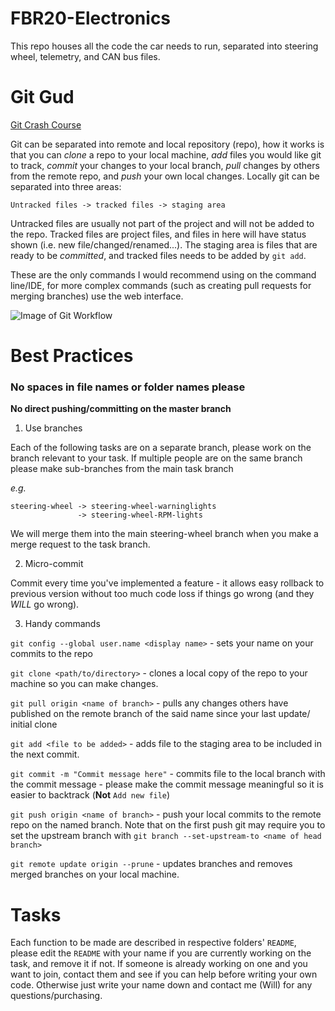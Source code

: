 # FBR20-Electronics

This repo houses all the code the car needs to run, separated into steering 
wheel, telemetry, and CAN bus files.

# Git Gud

[Git Crash Course](https://rogerdudler.github.io/git-guide/)

Git can be separated into remote and local repository (repo), how it works is 
that you can *clone* a repo to your local machine, *add* files you would like 
git to track, *commit* your changes to your local branch, *pull* changes by 
others from the remote repo, and *push* your own local changes. Locally git can 
be separated into three areas:

```Untracked files -> tracked files -> staging area```

Untracked files are usually not part of the project and will not be added to the
repo. Tracked files are project files, and files in here will have status shown 
(i.e. new file/changed/renamed...). The staging area is files that are ready to 
be *committed*, and tracked files needs to be added by ```git add```.

These are the only commands I would recommend using on the command line/IDE, 
for more complex commands (such as creating pull requests for merging branches) 
use the web interface. 

![Image of Git Workflow](https://hackernoon.com/hn-images/1*mQdKYVN0nl-NvTw6MOSkWA.png)

# Best Practices

### No spaces in file names or folder names please

**No direct pushing/committing on the master branch**

1. Use branches

Each of the following tasks are on a separate 
branch, please work on the branch relevant to your task. If multiple people are 
on the same branch please make sub-branches from the main task branch 

*e.g.* 
```
steering-wheel -> steering-wheel-warninglights
               -> steering-wheel-RPM-lights
```

We will merge them into the main steering-wheel branch when you make a merge 
request to the task branch.

2. Micro-commit

Commit every time you've implemented a feature - it allows easy rollback to 
previous version without too much code loss if things go wrong (and they *WILL* 
go wrong).

3. Handy commands

```git config --global user.name <display name>``` - sets your name on your commits to the repo

```git clone <path/to/directory>``` - clones a local copy of the repo to your
machine so you can make changes.

```git pull origin <name of branch>``` - pulls any changes others have 
published on the remote branch of the said name since your last update/ initial 
clone

```git add <file to be added>``` - adds file to the staging area to be included 
in the next commit.

```git commit -m "Commit message here"``` - commits file to the local branch 
with the commit message - please make the commit message meaningful so it is 
easier to backtrack (**Not** ```Add new file```) 

```git push origin <name of branch>``` - push your local commits to the remote 
repo on the named branch. Note that on the first push git may require you to 
set the upstream branch with ```git branch --set-upstream-to <name of head branch>```

```git remote update origin --prune``` - updates branches and removes merged branches 
on your local machine.

# Tasks

Each function to be made are described in respective folders' ```README```,
please edit the ```README``` with your name if you are currently working on the 
task, and remove it if not. If someone is already working on one and you want 
to join, contact them and see if you can help before writing your own code. 
Otherwise just write your name down and contact me (Will) for any 
questions/purchasing. 


